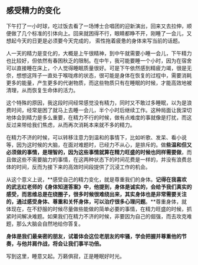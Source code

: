 ## 感受精力的变化

下午打了一小时球，吃过饭去看了一场博士合唱团的迎新演出，回来又去拉伸，顺便做了几个标准的引体向上。回来就困得不行，眼睛都睁不开，刚睡了一会儿，又想起今天的日更是必须要今天完成的， 索性拖着疲惫的身体来写当前的话题。

人一天的精力是变化的，大概是上午很精神，到中午就需要小睡一会儿，下午精力也比较好，但依然有春困秋乏的限制。在中午，我可能要睡一个小时，因为在宿舍可以直接睡在床上，个人觉得睡眠质量很好。可是下午依然感到精疲力竭，很是无奈，想想这阵子一直处于喉咙疼的状态，很可能是身体在恢复的过程中，需要消耗更多的能量，产生更多的代谢物质，而这些物质只有在睡眠的时候，才能高效地被清理，从而恢复生命体的活力。

这个特殊的原因，我这段时间经常感觉没有精力，同时又不敢过多睡眠，以为是浪费时间，经常是困了就马上去睡一会儿，半个小时后继续工作。这种局面让我深切地体会到精力是多么重要，在精力不行的时候，做有点难度的事就像是打扰，而这反过来带给我们焦虑，从而再次消耗本来就不多的精力。

在精力不济的时候，可以转移注意力到温和的事情下，比如听歌、发呆、看小说等，因为这时候的大脑，在面对难题时，已经力不从心，是排斥的。做**些温和但又必须做的事情，是理智的，因为这些事情就算在精力旺盛的时候也同样需要做**，而且做这些不需要脑力的事情，在这两种状态下的时间花费是一样的，并没有浪费总体的时间，反而为接下来的高效时间段提供了沉浸工作的机会。

从这个意义上说，**感受自己的精力变化，就是尊重我们的身体。**记得在我喜欢的武志红老师的《身体知道答案》中，他提到，**身体是诚实的，会给予我们真实的感受，而思维总是在绕圈子**，很多时候很难绕出来，其实身体也是非常需要关注的，通过感受身体、尊重和关怀身体，可以治疗很多心理问题**。**尊重身体，就体现在，在不舒服的时候尽量做些能做的简单必要的事情，在精力旺盛的时候，抓紧时间解决难题。如果我们在精力不济的时候，非要因为自己的倔强，而去攻克难题，那么大脑会自然地给你答复。

**身体是我们最亲密的朋友，试着体会这位老朋友的牢骚，学会把握并尊重他的节奏，与他并肩作战，将会让我们事半功倍。**

写到这里，睡意又起。万籁俱寂，正是睡眠好时光。